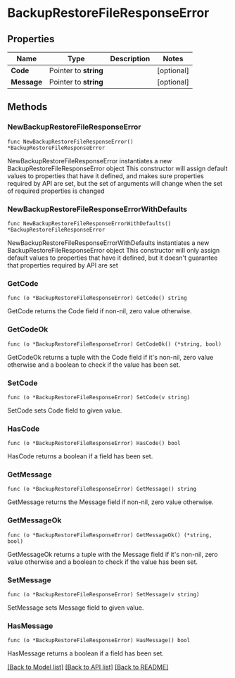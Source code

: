 # BackupRestoreFileResponseError

## Properties

Name | Type | Description | Notes
------------ | ------------- | ------------- | -------------
**Code** | Pointer to **string** |  | [optional] 
**Message** | Pointer to **string** |  | [optional] 

## Methods

### NewBackupRestoreFileResponseError

`func NewBackupRestoreFileResponseError() *BackupRestoreFileResponseError`

NewBackupRestoreFileResponseError instantiates a new BackupRestoreFileResponseError object
This constructor will assign default values to properties that have it defined,
and makes sure properties required by API are set, but the set of arguments
will change when the set of required properties is changed

### NewBackupRestoreFileResponseErrorWithDefaults

`func NewBackupRestoreFileResponseErrorWithDefaults() *BackupRestoreFileResponseError`

NewBackupRestoreFileResponseErrorWithDefaults instantiates a new BackupRestoreFileResponseError object
This constructor will only assign default values to properties that have it defined,
but it doesn't guarantee that properties required by API are set

### GetCode

`func (o *BackupRestoreFileResponseError) GetCode() string`

GetCode returns the Code field if non-nil, zero value otherwise.

### GetCodeOk

`func (o *BackupRestoreFileResponseError) GetCodeOk() (*string, bool)`

GetCodeOk returns a tuple with the Code field if it's non-nil, zero value otherwise
and a boolean to check if the value has been set.

### SetCode

`func (o *BackupRestoreFileResponseError) SetCode(v string)`

SetCode sets Code field to given value.

### HasCode

`func (o *BackupRestoreFileResponseError) HasCode() bool`

HasCode returns a boolean if a field has been set.

### GetMessage

`func (o *BackupRestoreFileResponseError) GetMessage() string`

GetMessage returns the Message field if non-nil, zero value otherwise.

### GetMessageOk

`func (o *BackupRestoreFileResponseError) GetMessageOk() (*string, bool)`

GetMessageOk returns a tuple with the Message field if it's non-nil, zero value otherwise
and a boolean to check if the value has been set.

### SetMessage

`func (o *BackupRestoreFileResponseError) SetMessage(v string)`

SetMessage sets Message field to given value.

### HasMessage

`func (o *BackupRestoreFileResponseError) HasMessage() bool`

HasMessage returns a boolean if a field has been set.


[[Back to Model list]](../README.md#documentation-for-models) [[Back to API list]](../README.md#documentation-for-api-endpoints) [[Back to README]](../README.md)


